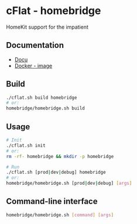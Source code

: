 # cFlat - homebridge

HomeKit support for the impatient

## Documentation

- [Docu](https://github.com/nfarina/homebridge)
- [Docker - image](https://github.com/cgHome/cflat/blob/master/homebridge/Dockerfile)

## Build

```sh
./cflat.sh build homebridge
# or:
homebridge/homebridge.sh build
```

## Usage

```sh
# Init
./cflat.sh init
# or:
rm -rf- homebridge && mkdir -p homebridge

# Run
./cflat.sh [prod|dev|debug] homebridge
# or:
homebridge/homebridge.sh [prod|dev|debug] [args]
```

## Command-line interface

```sh
homebridge/homebridge.sh [command] [args]
```
